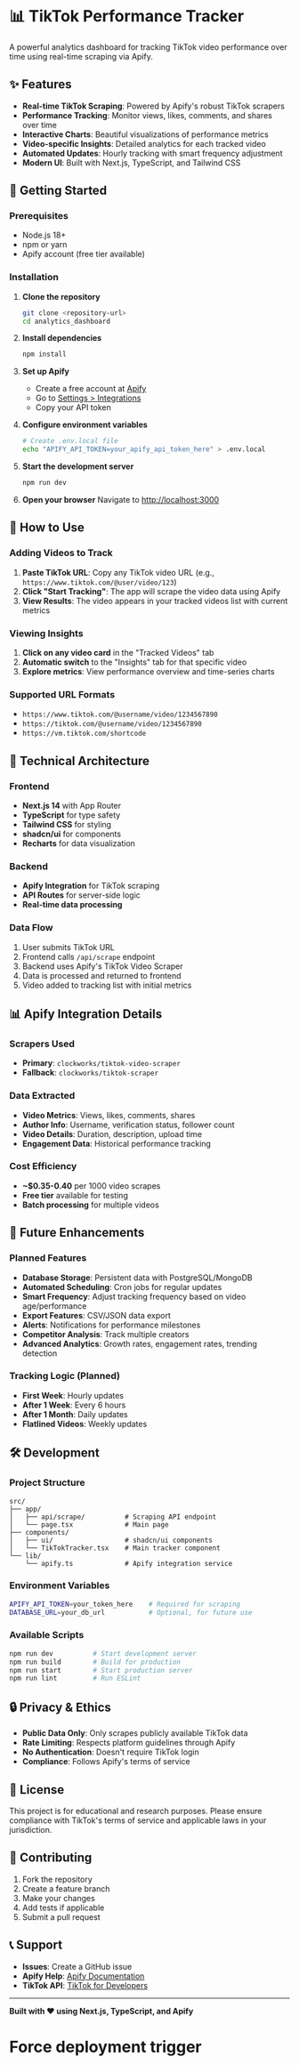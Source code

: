 # 📊 TikTok Performance Tracker

A powerful analytics dashboard for tracking TikTok video performance over time using real-time scraping via Apify.

## ✨ Features

- **Real-time TikTok Scraping**: Powered by Apify's robust TikTok scrapers
- **Performance Tracking**: Monitor views, likes, comments, and shares over time
- **Interactive Charts**: Beautiful visualizations of performance metrics
- **Video-specific Insights**: Detailed analytics for each tracked video
- **Automated Updates**: Hourly tracking with smart frequency adjustment
- **Modern UI**: Built with Next.js, TypeScript, and Tailwind CSS

## 🚀 Getting Started

### Prerequisites

- Node.js 18+ 
- npm or yarn
- Apify account (free tier available)

### Installation

1. **Clone the repository**
   ```bash
   git clone <repository-url>
   cd analytics_dashboard
   ```

2. **Install dependencies**
   ```bash
   npm install
   ```

3. **Set up Apify**
   - Create a free account at [Apify](https://apify.com)
   - Go to [Settings > Integrations](https://console.apify.com/settings/integrations)
   - Copy your API token

4. **Configure environment variables**
   ```bash
   # Create .env.local file
   echo "APIFY_API_TOKEN=your_apify_api_token_here" > .env.local
   ```

5. **Start the development server**
   ```bash
   npm run dev
   ```

6. **Open your browser**
   Navigate to [http://localhost:3000](http://localhost:3000)

## 🎯 How to Use

### Adding Videos to Track

1. **Paste TikTok URL**: Copy any TikTok video URL (e.g., `https://www.tiktok.com/@user/video/123`)
2. **Click "Start Tracking"**: The app will scrape the video data using Apify
3. **View Results**: The video appears in your tracked videos list with current metrics

### Viewing Insights

1. **Click on any video card** in the "Tracked Videos" tab
2. **Automatic switch** to the "Insights" tab for that specific video
3. **Explore metrics**: View performance overview and time-series charts

### Supported URL Formats

- `https://www.tiktok.com/@username/video/1234567890`
- `https://tiktok.com/@username/video/1234567890`
- `https://vm.tiktok.com/shortcode`

## 🔧 Technical Architecture

### Frontend
- **Next.js 14** with App Router
- **TypeScript** for type safety
- **Tailwind CSS** for styling
- **shadcn/ui** for components
- **Recharts** for data visualization

### Backend
- **Apify Integration** for TikTok scraping
- **API Routes** for server-side logic
- **Real-time data processing**

### Data Flow
1. User submits TikTok URL
2. Frontend calls `/api/scrape` endpoint
3. Backend uses Apify's TikTok Video Scraper
4. Data is processed and returned to frontend
5. Video added to tracking list with initial metrics

## 📊 Apify Integration Details

### Scrapers Used
- **Primary**: `clockworks/tiktok-video-scraper`
- **Fallback**: `clockworks/tiktok-scraper`

### Data Extracted
- **Video Metrics**: Views, likes, comments, shares
- **Author Info**: Username, verification status, follower count
- **Video Details**: Duration, description, upload time
- **Engagement Data**: Historical performance tracking

### Cost Efficiency
- **~$0.35-0.40** per 1000 video scrapes
- **Free tier** available for testing
- **Batch processing** for multiple videos

## 🔄 Future Enhancements

### Planned Features
- **Database Storage**: Persistent data with PostgreSQL/MongoDB
- **Automated Scheduling**: Cron jobs for regular updates
- **Smart Frequency**: Adjust tracking frequency based on video age/performance
- **Export Features**: CSV/JSON data export
- **Alerts**: Notifications for performance milestones
- **Competitor Analysis**: Track multiple creators
- **Advanced Analytics**: Growth rates, engagement rates, trending detection

### Tracking Logic (Planned)
- **First Week**: Hourly updates
- **After 1 Week**: Every 6 hours
- **After 1 Month**: Daily updates
- **Flatlined Videos**: Weekly updates

## 🛠️ Development

### Project Structure
```
src/
├── app/
│   ├── api/scrape/          # Scraping API endpoint
│   └── page.tsx             # Main page
├── components/
│   ├── ui/                  # shadcn/ui components
│   └── TikTokTracker.tsx    # Main tracker component
└── lib/
    └── apify.ts             # Apify integration service
```

### Environment Variables
```bash
APIFY_API_TOKEN=your_token_here    # Required for scraping
DATABASE_URL=your_db_url           # Optional, for future use
```

### Available Scripts
```bash
npm run dev          # Start development server
npm run build        # Build for production
npm run start        # Start production server
npm run lint         # Run ESLint
```

## 🔒 Privacy & Ethics

- **Public Data Only**: Only scrapes publicly available TikTok data
- **Rate Limiting**: Respects platform guidelines through Apify
- **No Authentication**: Doesn't require TikTok login
- **Compliance**: Follows Apify's terms of service

## 📝 License

This project is for educational and research purposes. Please ensure compliance with TikTok's terms of service and applicable laws in your jurisdiction.

## 🤝 Contributing

1. Fork the repository
2. Create a feature branch
3. Make your changes
4. Add tests if applicable
5. Submit a pull request

## 📞 Support

- **Issues**: Create a GitHub issue
- **Apify Help**: [Apify Documentation](https://docs.apify.com)
- **TikTok API**: [TikTok for Developers](https://developers.tiktok.com)

---

**Built with ❤️ using Next.js, TypeScript, and Apify**
# Force deployment trigger
